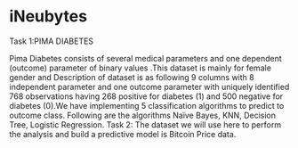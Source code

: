 # iNeubytes
Task 1:PIMA DIABETES 

Pima Diabetes consists of several medical parameters and one dependent (outcome) parameter of binary values .This dataset is mainly for female gender and Description of dataset is as following  9 columns with 8 independent parameter and one outcome parameter with uniquely identified 768 observations having 268 positive for diabetes (1) and 500 negative for diabetes (0).We have implementing 5 classification algorithms to predict to outcome class. Following are the algorithms Naïve Bayes, KNN, Decision Tree, Logistic Regression.
Task 2:
The dataset we will use here to perform the analysis and build a predictive model is Bitcoin Price data. 
